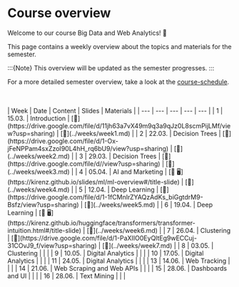 # Course overview

Welcome to our course Big Data and Web Analytics! 👋  

This page contains a weekly overview about the topics and materials for the semester.

:::{Note}
This overview will be updated as the semester progresses.
:::

For a more detailed semester overview, take a look at the [course-schedule](../docs/course-schedule.md). 

<br>
<br>
|	Week	|	Date	|	Content	|	Slides	|	Materials	|	
|	---	|	---	|	---	|	---	|	---	|	
|	1	|	15.03.	|	Introduction	|	[📑](https://drive.google.com/file/d/11jh63a7vX49m9q3a9qJz0L8scmPijLMf/view?usp=sharing)	|	[📁](../weeks/week1.md)	|	
|	2	|	22.03.	|	Decision Trees	|	[📑](https://drive.google.com/file/d/1-Ox-jFeNPPam4sxZzoI90L4hH_rq6bU9/view?usp=sharing)	|	[📁](../weeks/week2.md)	|	
|	3	|	29.03.	|	Decision Trees	|	[📑](https://drive.google.com/file/d//view?usp=sharing)	|	[📁](../weeks/week3.md)	|	
|	4	|	05.04.	|	AI and Marketing	|	[📑 🖥](https://kirenz.github.io/slides/ml/ml-overview#/title-slide)	|	[📁](../weeks/week4.md)	|	
|	5	|	12.04.	|	Deep Learning	|	[📑](https://drive.google.com/file/d/1-1fCMnIrZYAQzAdKs_biGgtdrM9-Bsfz/view?usp=sharing)	|	[📁](../weeks/week5.md)	|	
|	6	|	19.04.	|	Deep Learning	|	[📑 🖥](https://kirenz.github.io/huggingface/transformers/transformer-intuition.html#/title-slide)	|	[📁](../weeks/week6.md)	|	
|	7	|	26.04.	|	Clustering	|	[📑](https://drive.google.com/file/d/1-PaXIIO0EyQltEg9wECCuj-31COvJ9_f/view?usp=sharing)	|	[📁](../weeks/week7.md)	|	
|	8	|	03.05.	|	Clustering	|		|		|	
|	9	|	10.05.	|	Digital Analytics	|		|		|	
|	10	|	17.05.	|	Digital Analytics	|		|		|	
|	11	|	24.05.	|	Digital Analytics	|		|		|	
|	13	|	14.06.	|	Web Tracking	|		|		|	
|	14	|	21.06.	|	Web Scraping and Web APIs	|		|		|	
|	15	|	28.06.	|	Dashboards and UI	|		|		|	
|	16	|	28.06.	|	Text Mining	|		|		|	